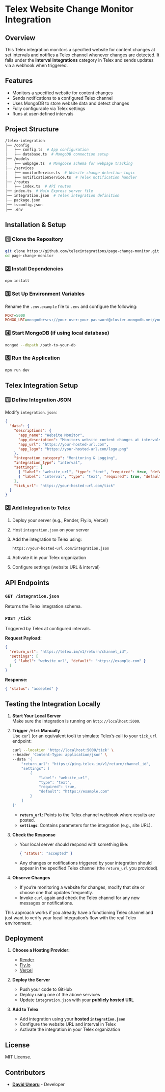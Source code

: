 # Telex Website Change Monitor Integration

## Overview

This Telex integration monitors a specified website for content changes at set intervals and notifies a Telex channel whenever changes are detected. It falls under the **Interval Integrations** category in Telex and sends updates via a webhook when triggered.

## Features

- Monitors a specified website for content changes
- Sends notifications to a configured Telex channel
- Uses MongoDB to store website data and detect changes
- Fully configurable via Telex settings
- Runs at user-defined intervals

## Project Structure

```bash
/telex-integration
│── /config
│   ├── config.ts  # App configuration
│   ├── database.ts  # MongoDB connection setup
│── /models
│   ├── webpage.ts  # Mongoose schema for webpage tracking
│── /services
│   ├── monitorService.ts  # Website change detection logic
│   ├── notificationService.ts  # Telex notification handler
│── /routes
│   ├── index.ts  # API routes
│── index.ts  # Main Express server file
│── integration.json  # Telex integration definition
│── package.json  
│── tsconfig.json 
│── .env
```

## Installation & Setup

### 1️⃣ Clone the Repository

```bash
git clone https://github.com/telexintegrations/page-change-monitor.git
cd page-change-monitor
```

### 2️⃣ Install Dependencies

```bash
npm install
```

### 3️⃣ Set Up Environment Variables

Rename the `.env.example` file to `.env` and configure the following:

```ini
PORT=5000
MONGO_URI=mongodb+srv://your-user:your-password@cluster.mongodb.net/your-db
```

### 4️⃣ Start MongoDB (if using local database)

```bash
mongod --dbpath /path-to-your-db
```

### 5️⃣ Run the Application

```bash
npm run dev
```

## Telex Integration Setup

### 1️⃣ Define Integration JSON

Modify `integration.json`:

```json
{
  "data": {
    "descriptions": {
      "app_name": "Website Monitor",
      "app_description": "Monitors website content changes at intervals",
      "app_url": "https://your-hosted-url.com",
      "app_logo": "https://your-hosted-url.com/logo.png"
    },
    "integration_category": "Monitoring & Logging",
    "integration_type": "interval",
    "settings": [
      { "label": "website_url", "type": "text", "required": true, "default": "https://example.com" },
      { "label": "interval", "type": "text", "required": true, "default": "*/5 * * * *" }
    ],
    "tick_url": "https://your-hosted-url.com/tick"
  }
}
```

### 2️⃣ Add Integration to Telex

1. Deploy your server (e.g., Render, Fly.io, Vercel)
2. Host `integration.json` on your server
3. Add the integration to Telex using:

   ```text
   https://your-hosted-url.com/integration.json
   ```

4. Activate it in your Telex organization
5. Configure settings (website URL & interval)

## API Endpoints

### **`GET /integration.json`**

Returns the Telex integration schema.

### **`POST /tick`**

Triggered by Telex at configured intervals.

**Request Payload:**

```json
{
  "return_url": "https://telex.im/v1/return/channel_id",
  "settings": [
    { "label": "website_url", "default": "https://example.com" }
  ]
}
```

**Response:**

```json
{ "status": "accepted" }
```

## Testing the Integration Locally

1. **Start Your Local Server**  
   Make sure the integration is running on `http://localhost:5000`.

2. **Trigger `/tick` Manually**  
   Use `curl` (or an equivalent tool) to simulate Telex’s call to your `tick_url` endpoint:

   ```bash
   curl --location 'http://localhost:5000/tick' \
   --header 'Content-Type: application/json' \
   --data '{
       "return_url": "https://ping.telex.im/v1/return/channel_id",
       "settings": [
           {
               "label": "website_url",
               "type": "text",
               "required": true,
               "default": "https://example.com"
           }
       ]
   }'
   ```

   - **`return_url`**: Points to the Telex channel webhook where results are posted.
   - **`settings`**: Contains parameters for the integration (e.g., site URL).

3. **Check the Response**  
   - Your local server should respond with something like:

     ```json
     { "status": "accepted" }
     ```

   - Any changes or notifications triggered by your integration should appear in the specified Telex channel (the `return_url` you provided).

4. **Observe Changes**  
   - If you’re monitoring a website for changes, modify that site or choose one that updates frequently.
   - Invoke `curl` again and check the Telex channel for any new messages or notifications.

This approach works if you already have a functioning Telex channel and just want to verify your local integration’s flow with the real Telex environment.

## Deployment

1. **Choose a Hosting Provider:**
   - [Render](https://render.com/)
   - [Fly.io](https://fly.io/)
   - [Vercel](https://vercel.com/)

2. **Deploy the Server**
   - Push your code to GitHub
   - Deploy using one of the above services
   - Update `integration.json` with your **publicly hosted URL**

3. **Add to Telex**
   - Add integration using your **hosted `integration.json`**
   - Configure the website URL and interval in Telex
   - Activate the integration in your Telex organization

## License

MIT License.

## Contributors

- **[David Umoru](https://github.com/davidumoru)** - Developer
